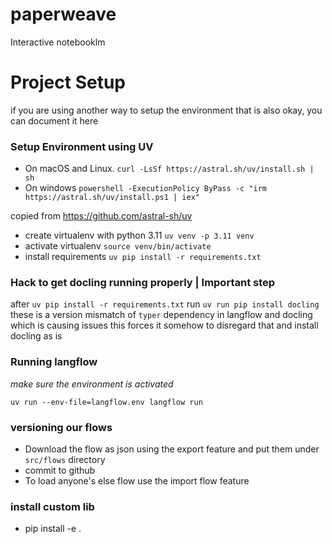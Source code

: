 # paperweave
Interactive notebooklm


# Project Setup

if you are using another way to setup the environment that is also okay, you can document it here
### Setup Environment using UV
- On macOS and Linux.
```curl -LsSf https://astral.sh/uv/install.sh | sh```
- On windows
```powershell -ExecutionPolicy ByPass -c "irm https://astral.sh/uv/install.ps1 | iex"```

copied from https://github.com/astral-sh/uv


- create virtualenv with python 3.11 `uv venv -p 3.11 venv`
- activate virtualenv `source venv/bin/activate`
- install requirements `uv pip install -r requirements.txt`


### Hack to get docling running properly | Important step
after `uv pip install -r requirements.txt` run `uv run pip install docling`
these is a version mismatch of `typer` dependency in langflow and docling which is causing issues this forces it somehow to disregard that and install docling as is


### Running langflow
*make sure the environment is activated*

`uv run --env-file=langflow.env langflow run`


### versioning our flows
- Download the flow as json using the export feature and put them under `src/flows` directory
- commit to github
- To load anyone's else flow use the import flow feature


### install custom lib

 - pip install -e .
